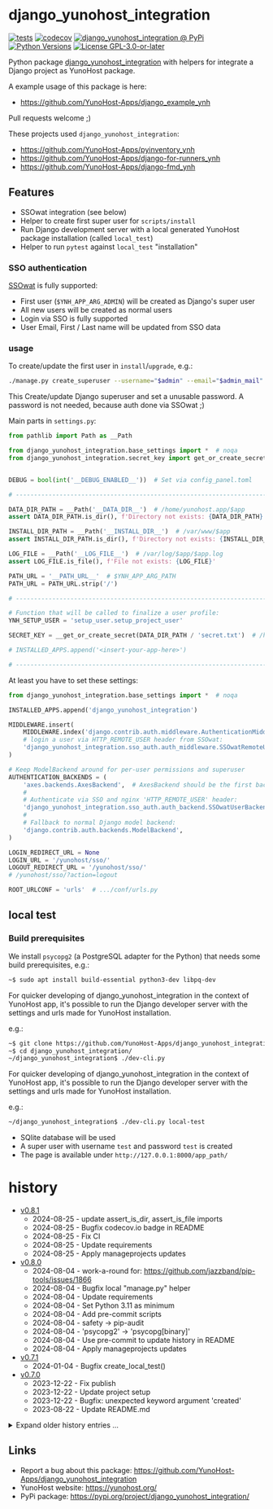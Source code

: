 # django_yunohost_integration

[![tests](https://github.com/YunoHost-Apps/django_yunohost_integration/actions/workflows/tests.yml/badge.svg?branch=main)](https://github.com/YunoHost-Apps/django_yunohost_integration/actions/workflows/tests.yml)
[![codecov](https://codecov.io/github/YunoHost-Apps/django_yunohost_integration/branch/main/graph/badge.svg)](https://app.codecov.io/github/YunoHost-Apps/django_yunohost_integration)
[![django_yunohost_integration @ PyPi](https://img.shields.io/pypi/v/django_yunohost_integration?label=django_yunohost_integration%20%40%20PyPi)](https://pypi.org/project/django_yunohost_integration/)
[![Python Versions](https://img.shields.io/pypi/pyversions/django_yunohost_integration)](https://github.com/YunoHost-Apps/django_yunohost_integration/blob/main/pyproject.toml)
[![License GPL-3.0-or-later](https://img.shields.io/pypi/l/django_yunohost_integration)](https://github.com/YunoHost-Apps/django_yunohost_integration/blob/main/LICENSE)


Python package [django_yunohost_integration](https://pypi.org/project/django_yunohost_integration/) with helpers for integrate a Django project as YunoHost package.

A example usage of this package is here:

* https://github.com/YunoHost-Apps/django_example_ynh

Pull requests welcome ;)


These projects used `django_yunohost_integration`:

* https://github.com/YunoHost-Apps/pyinventory_ynh
* https://github.com/YunoHost-Apps/django-for-runners_ynh
* https://github.com/YunoHost-Apps/django-fmd_ynh


## Features

* SSOwat integration (see below)
* Helper to create first super user for `scripts/install`
* Run Django development server with a local generated YunoHost package installation (called `local_test`)
* Helper to run `pytest` against `local_test` "installation"


### SSO authentication

[SSOwat](https://github.com/YunoHost/SSOwat) is fully supported:

* First user (`$YNH_APP_ARG_ADMIN`) will be created as Django's super user
* All new users will be created as normal users
* Login via SSO is fully supported
* User Email, First / Last name will be updated from SSO data


### usage

To create/update the first user in `install`/`upgrade`, e.g.:

```bash
./manage.py create_superuser --username="$admin" --email="$admin_mail"
```
This Create/update Django superuser and set a unusable password.
A password is not needed, because auth done via SSOwat ;)

Main parts in `settings.py`:
```python
from pathlib import Path as __Path

from django_yunohost_integration.base_settings import *  # noqa
from django_yunohost_integration.secret_key import get_or_create_secret as __get_or_create_secret


DEBUG = bool(int('__DEBUG_ENABLED__'))  # Set via config_panel.toml

# -----------------------------------------------------------------------------

DATA_DIR_PATH = __Path('__DATA_DIR__')  # /home/yunohost.app/$app
assert DATA_DIR_PATH.is_dir(), f'Directory not exists: {DATA_DIR_PATH}'

INSTALL_DIR_PATH = __Path('__INSTALL_DIR__')  # /var/www/$app
assert INSTALL_DIR_PATH.is_dir(), f'Directory not exists: {INSTALL_DIR_PATH}'

LOG_FILE = __Path('__LOG_FILE__')  # /var/log/$app/$app.log
assert LOG_FILE.is_file(), f'File not exists: {LOG_FILE}'

PATH_URL = '__PATH_URL__'  # $YNH_APP_ARG_PATH
PATH_URL = PATH_URL.strip('/')

# -----------------------------------------------------------------------------

# Function that will be called to finalize a user profile:
YNH_SETUP_USER = 'setup_user.setup_project_user'

SECRET_KEY = __get_or_create_secret(DATA_DIR_PATH / 'secret.txt')  # /home/yunohost.app/$app/secret.txt

# INSTALLED_APPS.append('<insert-your-app-here>')

# -----------------------------------------------------------------------------
```


At least you have to set these settings:
```python
from django_yunohost_integration.base_settings import *  # noqa

INSTALLED_APPS.append('django_yunohost_integration')

MIDDLEWARE.insert(
    MIDDLEWARE.index('django.contrib.auth.middleware.AuthenticationMiddleware') + 1,
    # login a user via HTTP_REMOTE_USER header from SSOwat:
    'django_yunohost_integration.sso_auth.auth_middleware.SSOwatRemoteUserMiddleware',
)

# Keep ModelBackend around for per-user permissions and superuser
AUTHENTICATION_BACKENDS = (
    'axes.backends.AxesBackend',  # AxesBackend should be the first backend!
    #
    # Authenticate via SSO and nginx 'HTTP_REMOTE_USER' header:
    'django_yunohost_integration.sso_auth.auth_backend.SSOwatUserBackend',
    #
    # Fallback to normal Django model backend:
    'django.contrib.auth.backends.ModelBackend',
)

LOGIN_REDIRECT_URL = None
LOGIN_URL = '/yunohost/sso/'
LOGOUT_REDIRECT_URL = '/yunohost/sso/'
# /yunohost/sso/?action=logout

ROOT_URLCONF = 'urls'  # .../conf/urls.py
```


## local test

### Build prerequisites

We install `psycopg2` (a PostgreSQL adapter for the Python) that needs some build prerequisites, e.g.:

```bash
~$ sudo apt install build-essential python3-dev libpq-dev
```

For quicker developing of django_yunohost_integration in the context of YunoHost app,
it's possible to run the Django developer server with the settings
and urls made for YunoHost installation.

e.g.:
```bash
~$ git clone https://github.com/YunoHost-Apps/django_yunohost_integration.git
~$ cd django_yunohost_integration/
~/django_yunohost_integration$ ./dev-cli.py
```

For quicker developing of django_yunohost_integration in the context of YunoHost app,
it's possible to run the Django developer server with the settings
and urls made for YunoHost installation.

e.g.:
```bash
~/django_yunohost_integration$ ./dev-cli.py local-test
```

* SQlite database will be used
* A super user with username `test` and password `test` is created
* The page is available under `http://127.0.0.1:8000/app_path/`


# history

[comment]: <> (✂✂✂ auto generated history start ✂✂✂)

* [v0.8.1](https://github.com/YunoHost-Apps/django_yunohost_integration/compare/v0.8.0...v0.8.1)
  * 2024-08-25 - update assert_is_dir, assert_is_file imports
  * 2024-08-25 - Bugfix codecov.io badge in README
  * 2024-08-25 - Fix CI
  * 2024-08-25 - Update requirements
  * 2024-08-25 - Apply manageprojects updates
* [v0.8.0](https://github.com/YunoHost-Apps/django_yunohost_integration/compare/v0.7.1...v0.8.0)
  * 2024-08-04 - work-a-round for: https://github.com/jazzband/pip-tools/issues/1866
  * 2024-08-04 - Bugfix local "manage.py" helper
  * 2024-08-04 - Update requirements
  * 2024-08-04 - Set Python 3.11 as minimum
  * 2024-08-04 - Add pre-commit scripts
  * 2024-08-04 - safety -> pip-audit
  * 2024-08-04 - 'psycopg2' -> 'psycopg[binary]'
  * 2024-08-04 - Use pre-commit to update history in README
  * 2024-08-04 - Apply manageprojects updates
* [v0.7.1](https://github.com/YunoHost-Apps/django_yunohost_integration/compare/v0.7.0...v0.7.1)
  * 2024-01-04 - Bugfix create_local_test()
* [v0.7.0](https://github.com/YunoHost-Apps/django_yunohost_integration/compare/v0.6.0...v0.7.0)
  * 2023-12-22 - Fix publish
  * 2023-12-22 - Update project setup
  * 2023-12-22 - Bugfix: unexpected keyword argument 'created'
  * 2023-08-22 - Update README.md

<details><summary>Expand older history entries ...</summary>

* [v0.6.0](https://github.com/YunoHost-Apps/django_yunohost_integration/compare/v0.5.2...v0.6.0)
  * 2023-08-22 - Update requeirements, README and bump version to v0.6.0
  * 2023-08-20 - __PATH_URL__ -> __PATH__
  * 2023-08-20 - update test
  * 2023-08-20 - Replace __DEBUG_ENABLED__ with "YES" in local tests
  * 2023-08-20 - Update to YunoHost "Manifest v2"
  * 2023-02-19 - Replace devshell with a click CLI & replace pytest with normal unittests
* [v0.5.2](https://github.com/YunoHost-Apps/django_yunohost_integration/compare/v0.5.1...v0.5.2)
  * 2023-02-19 - Support Django 4.0: Add RedirectURLMixin from 4.1 as fallback
  * 2023-02-18 - Update via manageprojects
* [v0.5.1](https://github.com/YunoHost-Apps/django_yunohost_integration/compare/v0.5.0...v0.5.1)
  * 2022-12-21 - Disable assert_project_version in GitHub actions
* [v0.5.0](https://github.com/YunoHost-Apps/django_yunohost_integration/compare/v0.4.1...v0.5.0)
  * 2022-12-21 - include SSOwatLoginRedirectView
  * 2022-10-19 - Project upgrades
  * 2022-10-07 - "-pytest-darker" -> just call darker via test
  * 2022-10-05 - updates
* [v0.4.1](https://github.com/YunoHost-Apps/django_yunohost_integration/compare/v0.4.0...v0.4.1)
  * 2022-10-04 - v0.4.1 Add `assert_project_version` and `get_github_version_tag`
  * 2022-09-19 - Update requirements
  * 2022-09-19 - README
* [v0.4.0](https://github.com/YunoHost-Apps/django_yunohost_integration/compare/v0.3.0...v0.4.0)
  * 2022-09-15 - update django-tools to v0.54.0
  * 2022-09-15 - Run "saftey" check in CI
  * 2022-09-15 - update project setup tests
  * 2022-09-15 - Update requirements and release as v0.4.0rc6
  * 2022-09-15 - Silent "DEBUG=True" warning in tests
  * 2022-09-15 - Remove own assert_is_file() and assert_is_dir() implementation
  * 2022-09-15 - Update devshell.py via tests
  * 2022-08-25 - v0.4.0rc5 - better logging example settings
  * 2022-08-25 - v0.4.0rc4 - Add `SyslogHandler` to logging settings
  * 2022-08-25 - Lower systems checks "Error" to "Warning"
  * 2022-08-24 - remove unused "check_process"
  * 2022-08-24 - Update dev shell: Run a cmd2 App as CLI or shell
  * 2022-08-24 - Add system check to validate settings.LOG_LEVEL
  * 2022-08-24 - cleanup test settingsd
  * 2022-08-24 - Add systemcheck to validate all email addresses in settings
  * 2022-08-24 - __FINAL_HOME_PATH__ -> __FINALPATH__ and __FINAL_WWW_PATH__ -> __PUBLIC_PATH__
* [v0.3.0](https://github.com/YunoHost-Apps/django_yunohost_integration/compare/v0.2.5...v0.3.0)
  * 2022-08-14 - Update README
  * 2022-08-14 - update requirements
  * 2022-08-14 - code cleanup
  * 2022-08-14 - Add `extra_replacements:dict` to `create_local_test()`
  * 2022-08-14 - rename `setup_demo_user()` -> `setup_project_user()`
  * 2022-08-14 - Remove `pytest_helper.run_pytest()`
  * 2022-08-12 - Update README.md
* [v0.2.5](https://github.com/YunoHost-Apps/django_yunohost_integration/compare/v0.2.4...v0.2.5)
  * 2022-08-12 - bump version to v0.2.5
  * 2022-08-12 - Update README.md
  * 2022-08-12 - New variable names, for "ynh_add_config" usage
  * 2022-08-12 - update test setup
  * 2022-08-12 - fix line_length
  * 2022-08-12 - uses: codecov/codecov-action@v2
  * 2022-08-12 - fix editorconfig
  * 2022-07-11 - Expand local settings for local test.
* [v0.2.4](https://github.com/YunoHost-Apps/django_yunohost_integration/compare/v0.2.3...v0.2.4)
  * 2022-01-30 - Update README.md
  * 2022-01-30 - Use darker and pytest-darker as code formatter + update requirements
  * 2022-01-30 - Add/update some meta information
* [v0.2.3](https://github.com/YunoHost-Apps/django_yunohost_integration/compare/v0.2.2...v0.2.3)
  * 2022-01-07 - Bugfix tests
  * 2022-01-07 - update requirements
  * 2022-01-07 - Fix local test by set "SECURE_SSL_REDIRECT = False"
  * 2021-10-10 - Update README.md
* [v0.2.2](https://github.com/YunoHost-Apps/django_yunohost_integration/compare/v0.2.1...v0.2.2)
  * 2021-10-10 - Read YunoHost App name from project manifest.json file
* [v0.2.1](https://github.com/YunoHost-Apps/django_yunohost_integration/compare/v0.2.0...v0.2.1)
  * 2021-09-16 - Bugfix endless redirect loop, by adding `SECURE_PROXY_SSL_HEADER` to settings
  * 2021-09-15 - Update README.md
* [v0.2.0](https://github.com/YunoHost-Apps/django_yunohost_integration/compare/v0.1.5...v0.2.0)
  * 2021-09-15 - Update deps
  * 2021-08-17 - updtae README and add poetry.lock file
  * 2021-08-16 - Bugfix publish command
  * 2021-08-16 - fix "linting" and "fix_code_style" commands and remove obsolete Makefile
  * 2021-08-16 - fix flake8
  * 2021-08-16 - Set security settings
  * 2021-08-16 - Update githib actions
  * 2021-08-16 - Setup pytest against local test installation
  * 2021-02-28 - Rename/split from django_ynh
* [v0.1.5](https://github.com/YunoHost-Apps/django_yunohost_integration/compare/v0.1.4...v0.1.5)
  * 2021-01-19 - release v0.1.5
  * 2021-01-17 - Make some dependencies optional
* [v0.1.4](https://github.com/YunoHost-Apps/django_yunohost_integration/compare/v0.1.3...v0.1.4)
  * 2021-01-08 - prepare v0.1.4 release
  * 2021-01-08 - Bugfix #7 CSRF verification failed on POST requests
* [v0.1.3](https://github.com/YunoHost-Apps/django_yunohost_integration/compare/v0.1.2...v0.1.3)
  * 2021-01-08 - update README
  * 2021-01-08 - bump v0.1.3
  * 2021-01-08 - rename log file name in local test
  * 2021-01-08 - add homepage in pyproject.toml
  * 2020-12-29 - Update README.md
  * 2020-12-29 - update docs
  * 2020-12-29 - -volumes
  * 2020-12-29 - -pytest-randomly
  * 2020-12-29 - set "DEBUG = True" in local_test (so static files are served)
* [v0.1.2](https://github.com/YunoHost-Apps/django_yunohost_integration/compare/v0.1.1...v0.1.2)
  * 2020-12-29 - Bugfix nginx config
  * 2020-12-29 - copy conf/setup_user.py, too
  * 2020-12-29 - fix serve static files
  * 2020-12-29 - fix superuser setup
  * 2020-12-29 - Make "--email" optional in "create_superuser" manage command
* [v0.1.1](https://github.com/YunoHost-Apps/django_yunohost_integration/compare/v0.1.0...v0.1.1)
  * 2020-12-29 - pass existing pytest arguments
  * 2020-12-29 - fix code style
  * 2020-12-29 - update tests
  * 2020-12-29 - test version in scripts/_common.sh
  * 2020-12-29 - install the app via pip
  * 2020-12-29 - rename settings and urls
  * 2020-12-29 - Fix nginx.conf
  * 2020-12-29 - code cleanup
  * 2020-12-29 - Add more info about this project into README
  * 2020-12-29 - Generate "conf/requirements.txt" and use this file for install
  * 2020-12-29 - Add "django_ynh" to INSTALLED_APPS and migrate "create_superuser" to a manage command
* [v0.1.0](https://github.com/YunoHost-Apps/django_yunohost_integration/compare/f578f14...v0.1.0)
  * 2020-12-28 - fix "make publish"
  * 2020-12-28 - fix linting
  * 2020-12-28 - fix version test
  * 2020-12-28 - bump version
  * 2020-12-28 - bugfix "make publish"
  * 2020-12-28 - remove test file
  * 2020-12-28 - +DocString
  * 2020-12-28 - code style
  * 2020-12-28 - call "make lint" as unittest
  * 2020-12-28 - +test_project_setup.py
  * 2020-12-28 - get pytest running with local test copy
  * 2020-12-28 - WIP: setup the project
  * 2020-12-23 - init

</details>


[comment]: <> (✂✂✂ auto generated history end ✂✂✂)



## Links

* Report a bug about this package: https://github.com/YunoHost-Apps/django_yunohost_integration
* YunoHost website: https://yunohost.org/
* PyPi package: https://pypi.org/project/django_yunohost_integration/
